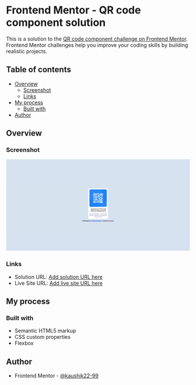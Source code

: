 # Frontend Mentor - QR code component solution

This is a solution to the [QR code component challenge on Frontend Mentor](https://www.frontendmentor.io/challenges/qr-code-component-iux_sIO_H). Frontend Mentor challenges help you improve your coding skills by building realistic projects. 

## Table of contents

- [Overview](#overview)
  - [Screenshot](#screenshot)
  - [Links](#links)
- [My process](#my-process)
  - [Built with](#built-with)
- [Author](#author)


## Overview

### Screenshot

![](./Screenshot.png)

### Links

- Solution URL: [Add solution URL here](https://www.frontendmentor.io/solutions/qrcodecomponent-NM6G8Pdx6w)
- Live Site URL: [Add live site URL here](https://kaushik22-99.github.io/qr-code-component-main/)

## My process

### Built with

- Semantic HTML5 markup
- CSS custom properties
- Flexbox

## Author

- Frontend Mentor - [@kaushik22-99](https://www.frontendmentor.io/profile/kaushik22-99)


